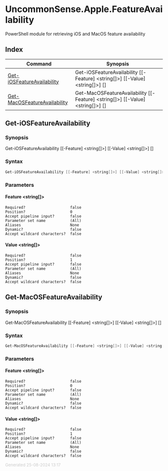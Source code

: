 # UncommonSense.Apple.FeatureAvailability

PowerShell module for retrieving iOS and MacOS feature availability

## Index

| Command | Synopsis |
| ------- | -------- |
| [Get-iOSFeatureAvailability](#Get-iOSFeatureAvailability) | Get-iOSFeatureAvailability [[-Feature] <string[]>] [[-Value] <string[]>] [<CommonParameters>] |
| [Get-MacOSFeatureAvailability](#Get-MacOSFeatureAvailability) | Get-MacOSFeatureAvailability [[-Feature] <string[]>] [[-Value] <string[]>] [<CommonParameters>] |

<a name="Get-iOSFeatureAvailability"></a>
## Get-iOSFeatureAvailability
### Synopsis
Get-iOSFeatureAvailability [[-Feature] <string[]>] [[-Value] <string[]>] [<CommonParameters>]
### Syntax
```powershell
Get-iOSFeatureAvailability [[-Feature] <string[]>] [[-Value] <string[]>] [<CommonParameters>]
```
### Parameters
#### Feature &lt;string[]&gt;
    
    Required?                    false
    Position?                    0
    Accept pipeline input?       false
    Parameter set name           (All)
    Aliases                      None
    Dynamic?                     false
    Accept wildcard characters?  false
#### Value &lt;string[]&gt;
    
    Required?                    false
    Position?                    1
    Accept pipeline input?       false
    Parameter set name           (All)
    Aliases                      None
    Dynamic?                     false
    Accept wildcard characters?  false
<a name="Get-MacOSFeatureAvailability"></a>
## Get-MacOSFeatureAvailability
### Synopsis
Get-MacOSFeatureAvailability [[-Feature] <string[]>] [[-Value] <string[]>] [<CommonParameters>]
### Syntax
```powershell
Get-MacOSFeatureAvailability [[-Feature] <string[]>] [[-Value] <string[]>] [<CommonParameters>]
```
### Parameters
#### Feature &lt;string[]&gt;
    
    Required?                    false
    Position?                    0
    Accept pipeline input?       false
    Parameter set name           (All)
    Aliases                      None
    Dynamic?                     false
    Accept wildcard characters?  false
#### Value &lt;string[]&gt;
    
    Required?                    false
    Position?                    1
    Accept pipeline input?       false
    Parameter set name           (All)
    Aliases                      None
    Dynamic?                     false
    Accept wildcard characters?  false
<div style='font-size:small; color: #ccc'>Generated 25-08-2024 13:17</div>
